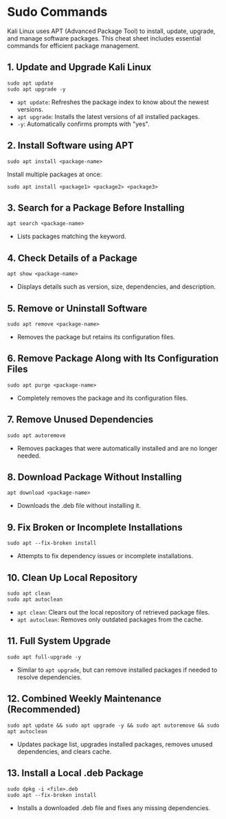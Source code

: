 # Sudo Commands 

Kali Linux uses APT (Advanced Package Tool) to install, update, upgrade, and manage software packages. This cheat sheet includes essential commands for efficient package management.

## 1. Update and Upgrade Kali Linux

```
sudo apt update  
sudo apt upgrade -y
```
- `apt update`: Refreshes the package index to know about the newest versions.  
- `apt upgrade`: Installs the latest versions of all installed packages.  
- `-y`: Automatically confirms prompts with "yes".

## 2. Install Software using APT

```
sudo apt install <package-name>
```
Install multiple packages at once:
```
sudo apt install <package1> <package2> <package3>
```

## 3. Search for a Package Before Installing
```
apt search <package-name>
```
- Lists packages matching the keyword.

## 4. Check Details of a Package
```
apt show <package-name>
```
- Displays details such as version, size, dependencies, and description.

## 5. Remove or Uninstall Software
```
sudo apt remove <package-name>
```
- Removes the package but retains its configuration files.

## 6. Remove Package Along with Its Configuration Files
```
sudo apt purge <package-name>
```
- Completely removes the package and its configuration files.

## 7. Remove Unused Dependencies
```
sudo apt autoremove
```
- Removes packages that were automatically installed and are no longer needed.

## 8. Download Package Without Installing
```
apt download <package-name>
```
- Downloads the .deb file without installing it.

## 9. Fix Broken or Incomplete Installations
```
sudo apt --fix-broken install
```
- Attempts to fix dependency issues or incomplete installations.

## 10. Clean Up Local Repository
```
sudo apt clean  
sudo apt autoclean
```
- `apt clean`: Clears out the local repository of retrieved package files.  
- `apt autoclean`: Removes only outdated packages from the cache.

## 11. Full System Upgrade
```
sudo apt full-upgrade -y
```
- Similar to `apt upgrade`, but can remove installed packages if needed to resolve dependencies.

## 12. Combined Weekly Maintenance (Recommended)
```
sudo apt update && sudo apt upgrade -y && sudo apt autoremove && sudo apt autoclean
```
- Updates package list, upgrades installed packages, removes unused dependencies, and clears cache.

## 13. Install a Local .deb Package
```
sudo dpkg -i <file>.deb  
sudo apt --fix-broken install
```
- Installs a downloaded .deb file and fixes any missing dependencies.
